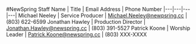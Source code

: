 #NewSpring Staff
Name | Title | Email Address | Phone Number
|---|---|---|---|
Michael Neeley | Service Producer | [Michael.Neeley@newpsring.cc](mailto://michael.neeley@newpsring.cc) | (803) 622-6599
Jonathan Hawley | Production Director | [Jonathan.Hawley@newspring.cc](mailto://joanthan.hawley@newspring.cc) | (803) 391-5527
Patrick Koone | Worship Leader | [Patrick.Koone@newspring.cc](mailto://patrick.koone@newspring.cc) | (803) XXX-XXXX